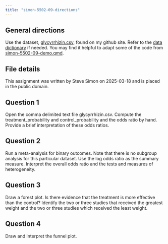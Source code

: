 ```yaml
---
title: "simon-5502-09-directions"
---
```


## General directions

Use the dataset, [glycyrrhizin.csv][ref01], found on my github site. Refer to the [data dictionary][ref02] if needed. You may find it helpful to adapt some of the code from [simon-5502-09-demo.qmd][ref03]. 

[ref01]: https://github.com/pmean/data/blob/main/files/glycyrrhizin.csv
[ref02]: https://github.com/pmean/data/blob/main/files/glycyrrhizin.yaml
[ref03]: https://github.com/pmean/classes/blob/master/biostats-2/09/src/simon-5502-09-demo.qmd

## File details

This assignment was written by Steve Simon on 2025-03-18 and is placed in the public domain.

## Question 1

Open the comma delimited text file glycyrrhizin.csv. Compute the treatment_probability and control_probability and the odds ratio by hand. Provide a brief interpretation of these odds ratios.

## Question 2

Run a meta-analysis for binary outcomes. Note that there is no subgroup analysis for this particular dataset. Use the log odds ratio as the summary measure. Interpret the overall odds ratio and the tests and measures of heterogeneity.

## Question 3

Draw a forest plot. Is there evidence that the treatment is more effective than the control?  Identify the two or three studies that received the greatest weight and the two or three studies which received the least weight.

## Question 4

Draw and interpret the funnel plot.
